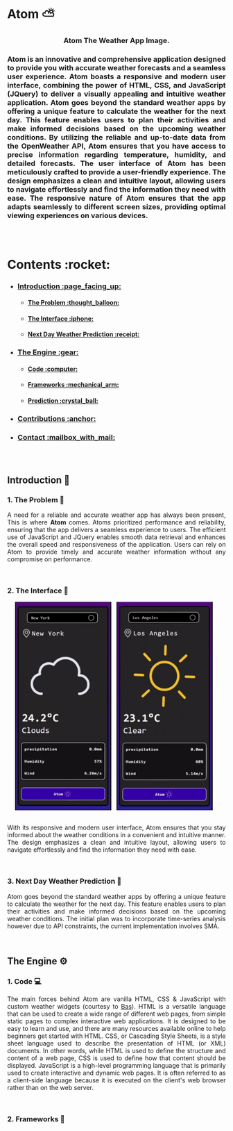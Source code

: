 # Atom  :partly_sunny:
<h3 align = "center"><strong>Atom The Weather App Image.</strong><h3>

<div style = "text-align: center;">
  <p align="justify">Atom is an innovative and comprehensive application
  designed to provide you with accurate weather forecasts and a seamless user experience.
  Atom boasts a responsive and modern user interface, combining the power of HTML,
  CSS, and JavaScript (JQuery) to deliver a visually appealing and intuitive weather
  application. Atom goes beyond the standard weather apps by offering a unique feature to
  calculate the weather for the next day. This feature enables users to plan their activities
  and make informed decisions based on the upcoming weather conditions. By utilizing the
  reliable and up-to-date data from the OpenWeather API, Atom ensures that you have
  access to precise information regarding temperature, humidity, and detailed forecasts.
  The user interface of Atom has been meticulously crafted to provide a user-friendly
  experience. The design emphasizes a clean and intuitive layout, allowing users to
  navigate effortlessly and find the information they need with ease. The responsive nature
  of Atom ensures that the app adapts seamlessly to different screen sizes, providing
  optimal viewing experiences on various devices.
  <p>
</div>
  
##

<br>
  
<h1>Contents :rocket:</h1>
<div>
  <ul>
    <li>
    <h3><a href = "#basics">Introduction :page_facing_up:</a></h3>
    <ul>
      <li>
        <h4><a href = "#problem">The Problem :thought_balloon:</a></h4>
      </li>
      <li>
        <h4><a href = "#ui">The Interface :iphone:</a></h4>
      </li>
      <li>
        <h4><a href = "#prediction">Next Day Weather Prediction :receipt:</a></h4>
      </li>
    </ul>
    </li>
    <li>
      <h3><a href = "#engine">The Engine :gear:</a></h3>
      <ul>
      <li>
        <h4><a href = "#code">Code :computer:</a></h4>
      </li>
      <li>
        <h4><a href = "#engine">Frameworks :mechanical_arm:</a></h4>
      </li>
      <li>
        <h4><a href = "#prediction">Prediction :crystal_ball:</a></h4>
      </li>
    </ul>
    </li>
    <li>
      <h3><a href = "#contributions">Contributions :anchor:</a></h3>
    </li>
    <li>
      <h3><a href = "#contactme">Contact :mailbox_with_mail:<a/></h3>
    </li>
  </ul>
</div>

##

<br>

## Introduction :page_facing_up:

### 1. The Problem :thought_balloon:

<p align="justify">A need for a reliable and accurate weather app has always been present, This is where <strong>Atom</strong> comes. Atoms prioritized performance and reliability, ensuring that the app delivers a seamless experience to users. The efficient use of JavaScript and JQuery enables smooth data retrieval and enhances the overall speed and responsiveness of the application. Users can rely on Atom to provide timely and accurate weather information without any compromise on performance.</p>

<br>

### 2. The Interface :iphone:
<div align = "center" style = "display: flex; flex-direction: row; justify-content: center; align-items: center;">
  <img height = "480vh" width = "auto" src = "https://github.com/ranveerchaudhary/Atom/blob/main/gar/cloudy.gif">
  &nbsp
  &nbsp
  <img height = "480vh" width = "auto" src = "https://github.com/ranveerchaudhary/Atom/blob/main/gar/sunny.gif">
  &nbsp
  &nbsp
</div>
<br>
<p align="justify">With its responsive and modern user interface, Atom ensures that you
stay informed about the weather conditions in a convenient and intuitive manner.
The design emphasizes a clean and intuitive layout, allowing users to
navigate effortlessly and find the information they need with ease.</p>

<br>

### 3. Next Day Weather Prediction :receipt:

<p align = "justify"> Atom goes beyond the standard weather apps by offering a unique feature to
calculate the weather for the next day. This feature enables users to plan their activities
and make informed decisions based on the upcoming weather conditions. The initial plan was to incorporate time-series analysis however due to API constraints, the current implementation involves SMA.</p>
<!--
<div align = "center" style = "display: flex; flex-direction: row; justify-content: center; align-items: center;">
  <img height = "480vh" width = "auto" src = "https://github.com/ranveerchaudhary/Atom/blob/main/gar/cloudy.gif">
  &nbsp
  &nbsp
  <img height = "480vh" width = "auto" src = "https://github.com/ranveerchaudhary/Atom/blob/main/gar/sunny.gif">
  &nbsp
  &nbsp
</div>
-->
<br>

## The Engine :gear:

### 1. Code :computer:</a>
<p align = "justify">The main forces behind Atom are vanilla HTML, CSS & JavaScript with custom weather widgets (courtesy to <a href = "https://bas.dev/">Bas</a>). HTML is a versatile language that can be used to create a wide range of different web pages, from simple static pages to complex interactive web applications. It is designed to be easy to learn and use, and there are many resources available online to help beginners get started with HTML.  CSS, or Cascading Style Sheets, is a style sheet language used to describe the presentation of HTML (or XML) documents. In other words, while HTML is used to define the structure and content of a web page, CSS is used to define how that content should be displayed. JavaScript is a high-level programming language that is primarily used to create interactive and dynamic web pages. It is often referred to as a client-side language because it is executed on the client's web browser rather than on the web server.</p>

<br>

### 2. Frameworks :mechanical_arm: 
